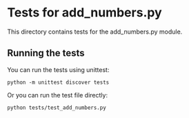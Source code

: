 # Tests for add_numbers.py

This directory contains tests for the add_numbers.py module.

## Running the tests

You can run the tests using unittest:

```
python -m unittest discover tests
```

Or you can run the test file directly:

```
python tests/test_add_numbers.py
```
